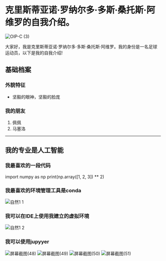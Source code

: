 # 克里斯蒂亚诺·罗纳尔多·多斯·桑托斯·阿维罗的自我介绍。
![OIP-C (3)](https://github.com/user-attachments/assets/8a1ca831-22ec-420a-90a7-8aeab4a85ae5)

大家好，我是克里斯蒂亚诺·罗纳尔多·多斯·桑托斯·阿维罗。我的身份是一名足球运动员，以下是我的自我介绍!
## 基础档案 

### 外貌特征 
- 坚毅的眼神，坚毅的脸庞
### 我的朋友
1. 佩佩
2. 马塞洛
---
## 我的专业是人工智能
### 我最喜欢的一段代码
import numpy as np
print(np.array([1, 2, 3]) ** 2)
### 我最喜欢的环境管理工具是conda
![自然1 1](https://github.com/user-attachments/assets/3a79f4e9-4a4d-4c11-b152-3db82850433d)
### 我可以在IDE上使用我建立的虚拟环境
![自然1 2](https://github.com/user-attachments/assets/76b60e62-9798-4a4d-8dfa-ff5c02f250ce)
### 我可以使用jupyyer
![屏幕截图(48)](https://github.com/user-attachments/assets/74de3e3d-651b-45c2-b438-9053d7c34e37)
![屏幕截图(49)](https://github.com/user-attachments/assets/05ba1f1e-4a49-478e-9795-494681ac020b)
![屏幕截图(50)](https://github.com/user-attachments/assets/b1e0e185-56f7-4a3e-8dab-88d57c4d691f)
![屏幕截图(51)](https://github.com/user-attachments/assets/ac9b0c59-a53e-4d8d-a8a7-481214934d75)
